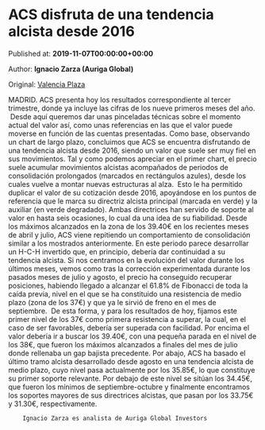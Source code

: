 
# ACS disfruta de una tendencia alcista desde 2016

Published at: **2019-11-07T00:00:00+00:00**

Author: **Ignacio Zarza (Auriga Global)**

Original: [Valencia Plaza](https://valenciaplaza.com/acs-disfruta-de-una-tendencia-alcista-desde-2016)

MADRID. ACS presenta hoy los resultados correspondiente al tercer trimestre, donde ya incluye las cifras de los nueve primeros meses del año.  Desde aquí queremos dar unas pinceladas técnicas sobre el momento actual del valor así, como unas referencias en las que el valor puede moverse en función de las cuentas presentadas.
Como base, observando un chart de largo plazo, concluimos que ACS se encuentra disfrutando de una tendencia alcista desde 2016, siendo un valor que suele ser muy fiel en sus movimientos. Tal y como podemos apreciar en el primer chart, el precio suele acumular movimientos alcistas acompañados de periodos de consolidación prolongados (marcados en rectángulos azules), desde los cuales vuelve a montar nuevas estructuras al alza. 
Esto le ha permitido duplicar el valor de su cotización desde 2016, apoyándose en los puntos de referencia que le marca su directriz alcista principal (marcada en verde) y la auxiliar (en verde degradado). Ambas directrices han servido de soporte al valor en hasta seis ocasiones, lo cual da una idea de su fiabilidad.
Desde los máximos alcanzados en la zona de los 39.40€ en los recientes meses de abril y julio, ACS viene repitiendo un comportamiento de consolidación similar a los mostrados anteriormente. En este periodo parece desarrollar un H-C-H invertido que, en principio, debería dar continuidad a su tendencia alcista.
Si nos centramos en la evolución del valor durante los últimos meses, vemos como tras la corrección experimentada durante los pasados meses de julio y agosto, el precio ha conseguido recuperar posiciones, habiendo llegado a alcanzar el 61.8% de Fibonacci de toda la caída previa, nivel en el que se ha constituido una resistencia de medio plazo (zona de los 37€) y que ya le sirvió de freno en el mes de septiembre. 
De esta forma, y para los resultados de hoy, fijamos este primer nivel de los 37€ como primera resistencia a superar, la cual, en el caso de ser favorables, debería ser superada con facilidad. Por encima el valor debería ir a buscar los 39.40€, con una pequeña parada en el nivel de los 38€, que fueron los máximos alcanzados a finales del mes de julio donde rellenaba un gap bajista precedente.
Por abajo, ACS ha basado el último tramo alcista desarrollado desde agosto en una tendencia alcista de medio plazo, cuyo nivel pasa actualmente por los 35.85€, lo que constituye su primer soporte relevante. Por debajo de este nivel se sitúan los 34.45€, que fueron los mínimos de septiembre-octubre y finalmente encontramos los soportes mayores de sus directrices alcistas, que pasan por los 33.75€ y 31.30€, respectivamente.

        Ignacio Zarza es analista de Auriga Global Investors
      
